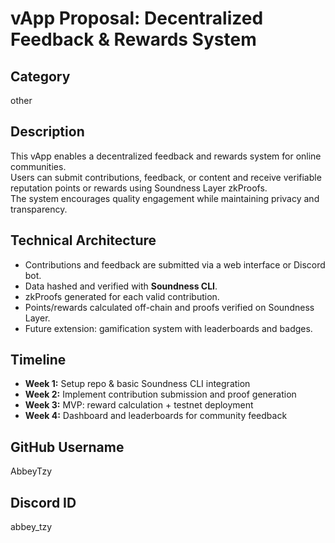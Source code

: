 # vApp Proposal: Decentralized Feedback & Rewards System

## Category
other

## Description
This vApp enables a decentralized feedback and rewards system for online communities.  
Users can submit contributions, feedback, or content and receive verifiable reputation points or rewards using Soundness Layer zkProofs.  
The system encourages quality engagement while maintaining privacy and transparency.

## Technical Architecture
- Contributions and feedback are submitted via a web interface or Discord bot.  
- Data hashed and verified with **Soundness CLI**.  
- zkProofs generated for each valid contribution.  
- Points/rewards calculated off-chain and proofs verified on Soundness Layer.  
- Future extension: gamification system with leaderboards and badges.

## Timeline
- **Week 1:** Setup repo & basic Soundness CLI integration  
- **Week 2:** Implement contribution submission and proof generation  
- **Week 3:** MVP: reward calculation + testnet deployment  
- **Week 4:** Dashboard and leaderboards for community feedback

## GitHub Username
AbbeyTzy

## Discord ID
abbey_tzy
